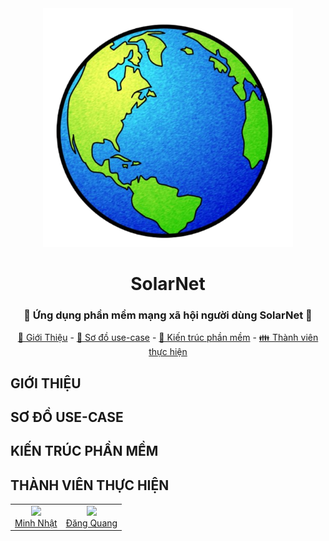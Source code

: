 <div align="center">
    <img src="./image/logo_app.png" width=400>
    <h1>SolarNet</h1>
    <h3>💏 Ứng dụng phần mềm mạng xã hội người dùng SolarNet 💑</h3>
	<p align="center">
		<a href="#giới-thiệu">📘 Giới Thiệu</a> -
		<a href="#sơ-đồ-use-case">📑 Sơ đồ use-case</a> -
		<a href="#kiến-trúc-phần-mềm">📐 Kiến trúc phần mềm</a> - 
		<a href="#thành-viên-thực-hiện">👪 Thành viên thực hiện</a>
	</p>
</div>

## GIỚI THIỆU

## SƠ ĐỒ USE-CASE

## KIẾN TRÚC PHẦN MỀM

## THÀNH VIÊN THỰC HIỆN
<table align="center">
	<tbody> 
		<tr align="center" valign="top">
			<td>
				<a href="https://github.com/TDMinhNhat">
					<img src="https://avatars.githubusercontent.com/u/158603211?v=4?s=100" height=150 />
					<div>Minh Nhật</div>
				</a>
			</td>
			<td>
				<a href="https://github.com/DangQuang31122022">
					<img src="https://avatars.githubusercontent.com/u/121714705?v=4?s=100" height=150 />
					<div>Đăng Quang</div>
				</a>
			</td>
		</tr>
	</tbody>
</table>
